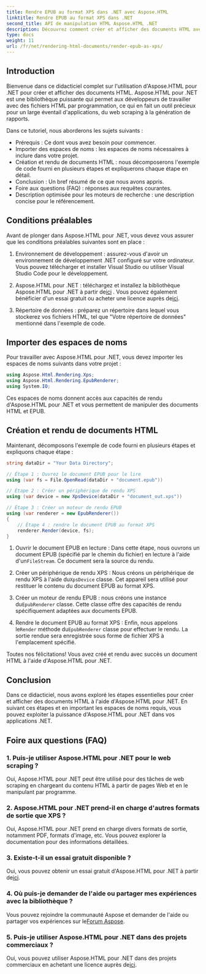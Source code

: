 ```yaml
---
title: Rendre EPUB au format XPS dans .NET avec Aspose.HTML
linktitle: Rendre EPUB au format XPS dans .NET
second_title: API de manipulation HTML Aspose.HTML .NET
description: Découvrez comment créer et afficher des documents HTML avec Aspose.HTML pour .NET dans ce didacticiel complet. Plongez dans le monde de la manipulation HTML, du web scraping et bien plus encore.
type: docs
weight: 11
url: /fr/net/rendering-html-documents/render-epub-as-xps/
---
```


## Introduction

Bienvenue dans ce didacticiel complet sur l'utilisation d'Aspose.HTML pour .NET pour créer et afficher des documents HTML. Aspose.HTML pour .NET est une bibliothèque puissante qui permet aux développeurs de travailler avec des fichiers HTML par programmation, ce qui en fait un outil précieux pour un large éventail d'applications, du web scraping à la génération de rapports.

Dans ce tutoriel, nous aborderons les sujets suivants :
- Prérequis : Ce dont vous avez besoin pour commencer.
- Importer des espaces de noms : les espaces de noms nécessaires à inclure dans votre projet.
- Création et rendu de documents HTML : nous décomposerons l'exemple de code fourni en plusieurs étapes et expliquerons chaque étape en détail.
- Conclusion : Un bref résumé de ce que nous avons appris.
- Foire aux questions (FAQ) : réponses aux requêtes courantes.
- Description optimisée pour les moteurs de recherche : une description concise pour le référencement.

## Conditions préalables

Avant de plonger dans Aspose.HTML pour .NET, vous devez vous assurer que les conditions préalables suivantes sont en place :

1. Environnement de développement : assurez-vous d'avoir un environnement de développement .NET configuré sur votre ordinateur. Vous pouvez télécharger et installer Visual Studio ou utiliser Visual Studio Code pour le développement.

2.  Aspose.HTML pour .NET : téléchargez et installez la bibliothèque Aspose.HTML pour .NET à partir de[ici](https://releases.aspose.com/html/net/) . Vous pouvez également bénéficier d'un essai gratuit ou acheter une licence auprès de[ici](https://purchase.aspose.com/buy).

3. Répertoire de données : préparez un répertoire dans lequel vous stockerez vos fichiers HTML, tel que "Votre répertoire de données" mentionné dans l'exemple de code.

## Importer des espaces de noms

Pour travailler avec Aspose.HTML pour .NET, vous devez importer les espaces de noms suivants dans votre projet :

```csharp
using Aspose.Html.Rendering.Xps;
using Aspose.Html.Rendering.EpubRenderer;
using System.IO;
```

Ces espaces de noms donnent accès aux capacités de rendu d'Aspose.HTML pour .NET et vous permettent de manipuler des documents HTML et EPUB.

## Création et rendu de documents HTML

Maintenant, décomposons l'exemple de code fourni en plusieurs étapes et expliquons chaque étape :

```csharp
string dataDir = "Your Data Directory";

// Étape 1 : Ouvrez le document EPUB pour le lire
using (var fs = File.OpenRead(dataDir + "document.epub"))

// Étape 2 : Créer un périphérique de rendu XPS
using (var device = new XpsDevice(dataDir + "document_out.xps"))

// Étape 3 : Créer un moteur de rendu EPUB
using (var renderer = new EpubRenderer())
{
    // Étape 4 : rendre le document EPUB au format XPS
    renderer.Render(device, fs);
}
```

1.  Ouvrir le document EPUB en lecture : Dans cette étape, nous ouvrons un document EPUB (spécifié par le chemin du fichier) en lecture à l'aide d'un`FileStream`. Ce document sera la source du rendu.

2.  Créer un périphérique de rendu XPS : Nous créons un périphérique de rendu XPS à l'aide du`XpsDevice` classe. Cet appareil sera utilisé pour restituer le contenu du document EPUB au format XPS.

3.  Créer un moteur de rendu EPUB : nous créons une instance du`EpubRenderer` classe. Cette classe offre des capacités de rendu spécifiquement adaptées aux documents EPUB.

4.  Rendre le document EPUB au format XPS : Enfin, nous appelons le`Render` méthode du`EpubRenderer` classe pour effectuer le rendu. La sortie rendue sera enregistrée sous forme de fichier XPS à l'emplacement spécifié.

Toutes nos félicitations! Vous avez créé et rendu avec succès un document HTML à l'aide d'Aspose.HTML pour .NET.

## Conclusion

Dans ce didacticiel, nous avons exploré les étapes essentielles pour créer et afficher des documents HTML à l'aide d'Aspose.HTML pour .NET. En suivant ces étapes et en important les espaces de noms requis, vous pouvez exploiter la puissance d'Aspose.HTML pour .NET dans vos applications .NET.

## Foire aux questions (FAQ)

### 1. Puis-je utiliser Aspose.HTML pour .NET pour le web scraping ?

Oui, Aspose.HTML pour .NET peut être utilisé pour des tâches de web scraping en chargeant du contenu HTML à partir de pages Web et en le manipulant par programme.

### 2. Aspose.HTML pour .NET prend-il en charge d'autres formats de sortie que XPS ?

Oui, Aspose.HTML pour .NET prend en charge divers formats de sortie, notamment PDF, formats d'image, etc. Vous pouvez explorer la documentation pour des informations détaillées.

### 3. Existe-t-il un essai gratuit disponible ?

 Oui, vous pouvez obtenir un essai gratuit d'Aspose.HTML pour .NET à partir de[ici](https://releases.aspose.com/).

### 4. Où puis-je demander de l'aide ou partager mes expériences avec la bibliothèque ?

Vous pouvez rejoindre la communauté Aspose et demander de l'aide ou partager vos expériences sur le[Forum Aspose](https://forum.aspose.com/).

### 5. Puis-je utiliser Aspose.HTML pour .NET dans des projets commerciaux ?

 Oui, vous pouvez utiliser Aspose.HTML pour .NET dans des projets commerciaux en achetant une licence auprès de[ici](https://purchase.aspose.com/buy).

